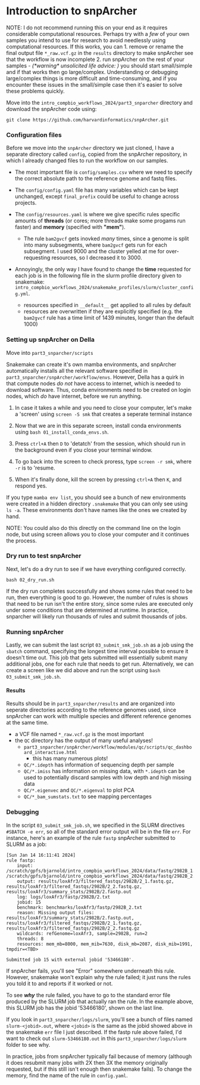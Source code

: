 # Introduction to snpArcher

NOTE: I do not recommend running this on your end as it requires considerable computational resources. Perhaps try with a *few* of your own samples you intend to use for research to avoid needlessly using computational resources. If this works, you can 
    1. remove or rename the final output file `*_raw.vcf.gz` in the `results` directory to make snpArcher see that the workflow is now incomplete
    2. run snpArcher on the rest of your samples
        - *(\*warning\* unsolicited life advice: )* you should start small/simple and if that works then go large/complex. Understanding or debugging large/complex things is more difficult and time-consuming, and if you encounter these issues in the small/simple case then it's easier to solve these problems quickly.

Move into the `intro_compbio_workflows_2024/part3_snparcher` directory and download the snpArcher code using:

`git clone https://github.com/harvardinformatics/snpArcher.git`

### Configuration files

Before we move into the `snpArcher` directory we just cloned, I have a separate directory called `config`, copied from the snpArcher repository, in which I already changed files to run the workflow on our samples. 

- The most important file is `config/samples.csv` where we need to specify the correct absolute path to the reference genome and fastq files. 

- The `config/config.yaml` file has many variables which can be kept unchanged, except `final_prefix` could be useful to change across projects.

- The `config/resources.yaml` is where we give specific rules specific amounts of **threads** (or cores; more threads make some progams run faster) and **memory** (specified with **"mem"**).
    - The rule `bam2gvcf` gets inovked *many* times, since a genome is split into many subsegments, where `bam2gvcf` gets run for each subsegment. I used 9000 and the cluster yelled at me for over-requesting resources, so I decreased it to 3000.

- Annoyingly, the only way I have found to change the **time** requested for each job is in the following file in the slurm profile directory given to snakemake: `intro_compbio_workflows_2024/snakemake_profiles/slurm/cluster_config.yml`. 
    - resources specified in `__default__` get applied to all rules by default
    - resources are overwritten if they are explicitly specified (e.g. the `bam2gvcf` rule has a time limit of 1439 minutes, longer than the default 1000)


### Setting up snpArcher on Della

Move into `part3_snparcher/scripts`

Snakemake can create it's own mamba environments, and snpArcher automatically installs all the relevant software specified in `part3_snparcher/snpArcher/workflow/envs`. However, Della has a quirk in that compute nodes *do not* have access to internet, which is needed to download software. Thus, conda environments need to be created on login nodes, which *do* have internet, before we run anything.

1. In case it takes a while and you need to close your computer, let's make a 'screen' using `screen -S smk` that creates a seperate terminal instance

2. Now that we are in this separate screen, install conda environments using `bash 01_install_conda_envs.sh`.

3. Press `ctrl+A` then `D` to 'detatch' from the session, which should run in the background even if you close your terminal window.

4. To go back into the screen to check proress, type `screen -r smk`, where `-r` is to 'resume.

5. When it's finally done, kill the screen by pressing `ctrl+A` then `K`, and respond yes.

If you type `mamba env list`, you should see a bunch of new environments were created in a hidden directory `.snakemake` that you can only see using `ls -a`. These environments don't have names like the ones we created by hand.

NOTE: You could also do this directly on the command line on the login node, but using screen allows you to close your computer and it continues the process.

### Dry run to test snpArcher

Next, let's do a dry run to see if we have everything configured correctly.

`bash 02_dry_run.sh`

If the dry run completes successfully and shows some rules that need to be run, then everything is good to go. However, the number of rules is shows that need to be run isn't the entire story, since some rules are executed only under some conditions that are determined at runtime. In practice, snparcher will likely run thousands of rules and submit thousands of jobs.

### Running snpArcher

Lastly, we can submit the last script `03_submit_smk_job.sh` as a job using the `sbatch` command, specifying the longest time interval possible to ensure it doesn't time out. This job that gets submitted will essentially submit many additional jobs, one for each rule that needs to get run. Alternatively, we can create a screen like we did above and run the script using `bash 03_submit_smk_job.sh`.

#### Results

Results should be in `part3_snparcher/results` and are organized into seperate directories according to the reference genomes used, since snpArcher can work with multiple species and different reference genomes at the same time.

- a VCF file named `*_raw.vcf.gz` is the most important 
- the `QC` directory has the output of many useful analyses!
    - `part3_snparcher/snpArcher/workflow/modules/qc/scripts/qc_dashboard_interactive.html`
        - this has many numerous plots!
    - `QC/*.idepth` has information of sequencing depth per sample
    - `QC/*.imiss` has information on missing data, with `*.idepth` can be used to potentially discard samples with low depth and high missing data
    - `QC/*.eigenvec` and `QC/*.eigenval` to plot PCA
    - `QC/*_bam_sumstats.txt` to see mapping percentages


### Debugging

In the script `03_submit_smk_job.sh`, we specified in the SLURM directives `#SBATCH -e err`, so all of the standard error output will be in the file `err`. For instance, here's an example of the rule `fastp` snpArcher submitted to SLURM as a job:



```
[Sun Jan 14 16:11:41 2024]
rule fastp:
    input: /scratch/gpfs/bjarnold/intro_compbio_workflows_2024/data/fastq/2982B_1.fastq.gz, /scratch/gpfs/bjarnold/intro_compbio_workflows_2024/data/fastq/2982B_2.fastq.gz
    output: results/loxAfr3/filtered_fastqs/2982B/2_1.fastq.gz, results/loxAfr3/filtered_fastqs/2982B/2_2.fastq.gz, results/loxAfr3/summary_stats/2982B/2.fastp.out
    log: logs/loxAfr3/fastp/2982B/2.txt
    jobid: 15
    benchmark: benchmarks/loxAfr3/fastp/2982B_2.txt
    reason: Missing output files: results/loxAfr3/summary_stats/2982B/2.fastp.out, results/loxAfr3/filtered_fastqs/2982B/2_1.fastq.gz, results/loxAfr3/filtered_fastqs/2982B/2_2.fastq.gz
    wildcards: refGenome=loxAfr3, sample=2982B, run=2
    threads: 8
    resources: mem_mb=8000, mem_mib=7630, disk_mb=2087, disk_mib=1991, tmpdir=<TBD>

Submitted job 15 with external jobid '53466180'.

```

If snpArcher fails, you'll see "Error" somewhere underneath this rule. However, snakemake won't explain why the rule failed; it just runs the rules you told it to and reports if it worked or not.

To see ***why*** the rule failed, you have to go to the standard error file produced by the SLURM job that actually ran the rule. In the example above, this SLURM job has the jobid '53466180', shown on the last line.

If you look in `part3_snparcher/logs/slurm`, you'll see a bunch of files named `slurm-<jobid>.out`, where `<jobid>` is the same as the jobid showed above in the snakemake `err` file I just described. If the fastp rule above failed, I'd want to check out `slurm-53466180.out` in this `part3_snparcher/logs/slurm` folder to see why.

In practice, jobs from snpArcher typically fail because of memory (although it does resubmit many jobs with 2X then 3X the memory originally requested, but if this still isn't enough then snakemake fails). To change the memory, find the name of the rule in `config.yaml`.